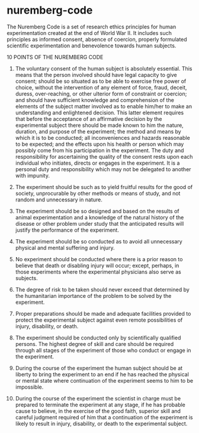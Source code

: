 nuremberg-code
==============

The Nuremberg Code is a set of research ethics principles for human experimentation created at the end of World War II. It includes such principles as informed consent, absence of coercion, properly formulated scientific experimentation and benevolence towards human subjects.

10 POINTS OF THE NUREMBERG CODE

1. The voluntary consent of the human subject is absolutely essential. This means that the person involved should have legal capacity to give consent; should be so situated as to be able to exercise free power of choice, without the intervention of any element of force, fraud, deceit, duress, over-reaching, or other ulterior form of constraint or coercion; and should have sufficient knowledge and comprehension of the elements of the subject matter involved as to enable him/her to make an understanding and enlightened decision. This latter element requires that before the acceptance of an affirmative decision by the experimental subject there should be made known to him the nature, duration, and purpose of the experiment; the method and means by which it is to be conducted; all inconveniences and hazards reasonable to be expected; and the effects upon his health or person which may possibly come from his participation in the experiment. The duty and responsibility for ascertaining the quality of the consent rests upon each individual who initiates, directs or engages in the experiment. It is a personal duty and responsibility which may not be delegated to another with impunity.

2. The experiment should be such as to yield fruitful results for the good of society, unprocurable by other methods or means of study, and not random and unnecessary in nature.

3. The experiment should be so designed and based on the results of animal experimentation and a knowledge of the natural history of the disease or other problem under study that the anticipated results will justify the performance of the experiment.

4. The experiment should be so conducted as to avoid all unnecessary physical and mental suffering and injury.

5. No experiment should be conducted where there is a prior reason to believe that death or disabling injury will occur; except, perhaps, in those experiments where the experimental physicians also serve as subjects.

6. The degree of risk to be taken should never exceed that determined by the humanitarian importance of the problem to be solved by the experiment.

7. Proper preparations should be made and adequate facilities provided to protect the experimental subject against even remote possibilities of injury, disability, or death.

8. The experiment should be conducted only by scientifically qualified persons. The highest degree of skill and care should be required through all stages of the experiment of those who conduct or engage in the experiment.

9. During the course of the experiment the human subject should be at liberty to bring the experiment to an end if he has reached the physical or mental state where continuation of the experiment seems to him to be impossible.

10. During the course of the experiment the scientist in charge must be prepared to terminate the experiment at any stage, if he has probable cause to believe, in the exercise of the good faith, superior skill and careful judgment required of him that a continuation of the experiment is likely to result in injury, disability, or death to the experimental subject.
